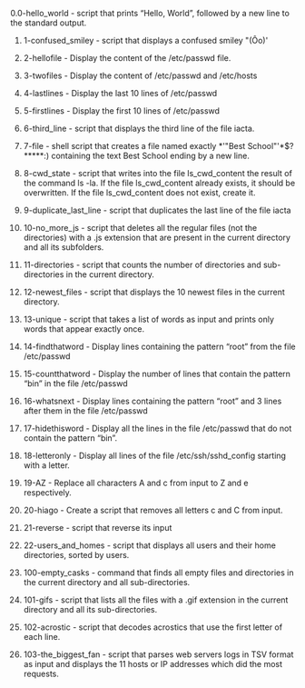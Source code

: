 0.0-hello_world - script that prints “Hello, World”, followed by a new line to the standard output.

1. 1-confused_smiley - script that displays a confused smiley "(Ôo)'

2. 2-hellofile - Display the content of the /etc/passwd file.

3. 3-twofiles - Display the content of /etc/passwd and /etc/hosts

4. 4-lastlines - Display the last 10 lines of /etc/passwd

5. 5-firstlines - Display the first 10 lines of /etc/passwd

6. 6-third_line - script that displays the third line of the file iacta.

7. 7-file - shell script that creates a file named exactly *\'"Best School"'\*$?*****:) containing the text Best School ending by a new line.

8. 8-cwd_state - script that writes into the file ls_cwd_content the result of the command ls -la. If the file ls_cwd_content already exists, it should be overwritten. If the file ls_cwd_content does not exist, create it.

9. 9-duplicate_last_line - script that duplicates the last line of the file iacta

10. 10-no_more_js - script that deletes all the regular files (not the directories) with a .js extension that are present in the current directory and all its subfolders.

11. 11-directories - script that counts the number of directories and sub-directories in the current directory.

12. 12-newest_files - script that displays the 10 newest files in the current directory.

13. 13-unique - script that takes a list of words as input and prints only words that appear exactly once.

14. 14-findthatword - Display lines containing the pattern “root” from the file /etc/passwd

15. 15-countthatword - Display the number of lines that contain the pattern “bin” in the file /etc/passwd

16. 16-whatsnext - Display lines containing the pattern “root” and 3 lines after them in the file /etc/passwd

17. 17-hidethisword - Display all the lines in the file /etc/passwd that do not contain the pattern “bin”.

18. 18-letteronly - Display all lines of the file /etc/ssh/sshd_config starting with a letter.

19. 19-AZ - Replace all characters A and c from input to Z and e respectively.

20. 20-hiago - Create a script that removes all letters c and C from input.

21. 21-reverse - script that reverse its input

22. 22-users_and_homes - script that displays all users and their home directories, sorted by users.

23. 100-empty_casks - command that finds all empty files and directories in the current directory and all sub-directories.

24. 101-gifs - script that lists all the files with a .gif extension in the current directory and all its sub-directories.

25. 102-acrostic - script that decodes acrostics that use the first letter of each line.

26. 103-the_biggest_fan - script that parses web servers logs in TSV format as input and displays the 11 hosts or IP addresses which did the most requests.
